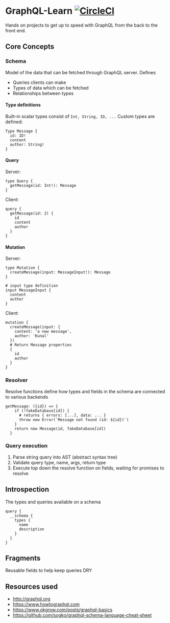 # GraphQL-Learn [![CircleCI](https://circleci.com/gh/kunal-mandalia/graphql-learn.svg?style=svg)](https://circleci.com/gh/kunal-mandalia/graphql-learn)
Hands on projects to get up to speed with GraphQL from the back to the front end.

## Core Concepts

### Schema
Model of the data that can be fetched through GraphQL server. Defines
- Queries clients can make
- Types of data which can be fetched
- Relationships between types 

#### Type definitions
Built-in scalar types consist of `Int, String, ID, ...`
Custom types are defined:
```
Type Message {
  id: ID!
  content
  author: String!
}
```

#### Query
Server:
```
type Query {
  getMessage(id: Int!): Message
}
```

Client:
```
query {
  getMessage(id: 2) {
    id
    content
    author
  }
}
```

#### Mutation
Server:
```
type Mutation {
  createMessage(input: MessageInput!): Message
}

# input type definition
input MessageInput {
  content
  author
}
```

Client:
```
mutation {
  createMessage(input: {
    content: 'a new message',
    author: 'Kunal'
  })
  # Return Message properties
  {
    id
    author
  }
}
```

### Resolver
Resolve functions define how types and fields in the schema are connected to various backends

```
getMessage: ({id}) => {
    if (!fakeDatabase[id]) {
      # returns { errors: [...], data: ... }
      throw new Error(`Message not found (id: ${id})`)
    }
    return new Message(id, fakeDatabase[id])
  }
```

### Query execution
1. Parse string query into AST (abstract syntax tree)
2. Validate query type, name, args, return type
3. Execute top down the resolve function on fields, waiting for promises to resolve

## Introspection
The types and queries available on a schema
```
query {
  __schema {
    types {
      name
      description
    }
  }
}
```

## Fragments
Reusable fields to help keep queries DRY

## Resources used
- http://graphql.org
- https://www.howtographql.com
- https://www.okgrow.com/posts/graphql-basics
- https://github.com/sogko/graphql-schema-language-cheat-sheet